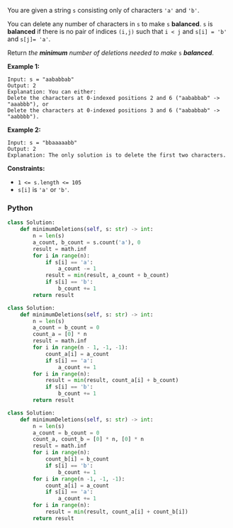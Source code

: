 You are given a string  `s`  consisting only of characters  `'a'`  and  `'b'`.

You can delete any number of characters in  `s`  to make  `s`  **balanced**.  `s`  is  **balanced**  if there is no pair of indices  `(i,j)`  such that  `i < j`  and  `s[i] = 'b'`  and  `s[j]= 'a'`.

Return  _the  **minimum**  number of deletions needed to make_ `s` _**balanced**_.

**Example 1:**
```
Input: s = "aababbab"
Output: 2
Explanation: You can either:
Delete the characters at 0-indexed positions 2 and 6 ("aababbab" -> "aaabbb"), or
Delete the characters at 0-indexed positions 3 and 6 ("aababbab" -> "aabbbb").
```

**Example 2:**
```
Input: s = "bbaaaaabb"
Output: 2
Explanation: The only solution is to delete the first two characters.
```

**Constraints:**

-   `1 <= s.length <= 105`
-   `s[i]`  is `'a'`  or  `'b'`.

### Python
```py
class Solution:
    def minimumDeletions(self, s: str) -> int:
        n = len(s)
        a_count, b_count = s.count('a'), 0
        result = math.inf
        for i in range(n):
            if s[i] == 'a':
                a_count -= 1
            result = min(result, a_count + b_count)
            if s[i] == 'b':
                b_count += 1
        return result

```

```py
class Solution:
    def minimumDeletions(self, s: str) -> int:
        n = len(s)
        a_count = b_count = 0
        count_a = [0] * n
        result = math.inf
        for i in range(n - 1, -1, -1):
            count_a[i] = a_count
            if s[i] == 'a':
                a_count += 1
        for i in range(n):
            result = min(result, count_a[i] + b_count)
            if s[i] == 'b':
                b_count += 1
        return result
```

```py
class Solution:
    def minimumDeletions(self, s: str) -> int:
        n = len(s)
        a_count = b_count = 0
        count_a, count_b = [0] * n, [0] * n
        result = math.inf
        for i in range(n):
            count_b[i] = b_count
            if s[i] == 'b':
                b_count += 1
        for i in range(n -1, -1, -1):
            count_a[i] = a_count
            if s[i] == 'a':
                a_count += 1
        for i in range(n):
            result = min(result, count_a[i] + count_b[i])
        return result
```